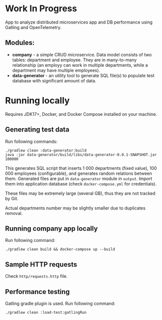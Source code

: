 # Work In Progress
App to analyze distributed microservices app and DB performance using Gatling and OpenTelemetry.
## Modules:
* **company** - a simple CRUD microservice. Data model consists of two tables: department and employee. They are in many-to-many relationship (an employy can work in multiple departments, while a department may have multiple employees).
* **data-generator** - an utility tool to generate SQL file(s) to populate test database with significant amount of data.
# Running locally
Requires JDK17+, Docker, and Docker Compose installed on your machine.
## Generating test data
Run following commands:
```shell
./gradlew clean :data-generator:build
java -jar data-generator/build/libs/data-generator-0.0.1-SNAPSHOT.jar 100000
```
This generates SQL script that inserts 1 000 departments (fixed value), 100 000 employees (configurable), and generates random relations between them. Generated files are put in `data-generator` module in `output`. Import them into application database (check `docker-compose.yml` for credentials).

These files may be extremely large (several GB), thus they are not tracked by Git.

Actual departments number may be slightly smaller due to duplicates removal.

## Running company app locally
Run following command:
```shell
./gradlew clean build && docker-compose up --build
```

## Sample HTTP requests
Check `http/requests.http` file.

## Performance testing
Gatling gradle plugin is used. Run following command:
```shell
./gradlew clean :load-test:gatlingRun
```
